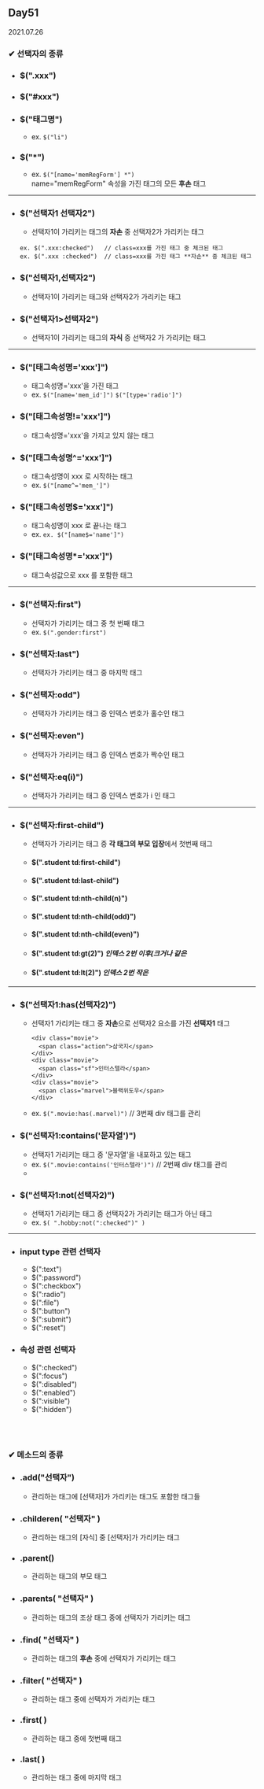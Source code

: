 ## Day51
2021.07.26

### ✔ 선택자의 종류
- ### $(".xxx")
- ### $("#xxx")
- ### $("태그명")
  - ex. `$("li")`
- ### $("*")
  - ex. `$("[name='memRegForm'] *")`  
    name="memRegForm" 속성을 가진 태그의 모든 **후손** 태그

<hr>

- ### $("선택자1 선택자2")
  - 선택자1이 가리키는 태그의 **자손** 중 선택자2가 가리키는 태그
  ```
  ex. $(".xxx:checked")   // class=xxx를 가진 태그 중 체크된 태그
  ex. $(".xxx :checked")  // class=xxx를 가진 태그 **자손** 중 체크된 태그
  ```
- ### $("선택자1,선택자2") 
  - 선택자1이 가리키는 태그와 선택자2가 가리키는 태그
- ### $("선택자1>선택자2")
  - 선택자1이 가리키는 태그의 **자식** 중 선택자2 가 가리키는 태그

<hr>

- ### $("[태그속성명='xxx']")
  - 태그속성명='xxx'을 가진 태그
  - ex. `$("[name='mem_id']")` `$("[type='radio']")`
- ### $("[태그속성명!='xxx']")
  - 태그속성명='xxx'을 가지고 있지 않는 태그
- ### $("[태그속성명^='xxx']")
  - 태그속성명이 xxx 로 시작하는 태그
  - ex. `$("[name^='mem_']")`
- ### $("[태그속성명$='xxx']")
  - 태그속성명이 xxx 로 끝나는 태그
  - ex. `ex. $("[name$='name']")`
- ### $("[태그속성명*='xxx']")
  - 태그속성값으로 xxx 를 포함한 태그

<hr>

- ### $("선택자:first")
  - 선택자가 가리키는 태그 중 첫 번째 태그
  - ex. `$(".gender:first")`
- ### $("선택자:last")
  - 선택자가 가리키는 태그 중 마지막 태그
- ### $("선택자:odd")
  - 선택자가 가리키는 태그 중 인덱스 번호가 홀수인 태그
- ### $("선택자:even")
  - 선택자가 가리키는 태그 중 인덱스 번호가 짝수인 태그
- ### $("선택자:eq(i)")
  - 선택자가 가리키는 태그 중 인덱스 번호가 i 인 태그

<hr>

- ### $("선택자:first-child")
  - 선택자가 가리키는 태그 중 **각 태그의 부모 입장**에서 첫번째 태그
  - #### $(".student td:first-child")
  - #### $(".student td:last-child")
  - #### $(".student td:nth-child(n)")
  - #### $(".student td:nth-child(odd)")
  - #### $(".student td:nth-child(even)")
  - #### $(".student td:gt(2)")  *인덱스 2번 이후(크거나 같은*
  - #### $(".student td:lt(2)")  *인덱스 2번 작은*

<hr>

- ### $("선택자1:has(선택자2)")
  - 선택자1 가리키는 태그 중 **자손**으로 선택자2 요소를 가진 **선택자1** 태그
    ```
    <div class="movie">
      <span class="action">삼국지</span>
    </div>
    <div class="movie">
      <span class="sf">인터스텔라</span>
    </div>
    <div class="movie">
      <span class="marvel">블랙위도우</span>
    </div>
    ```
  - ex. `$(".movie:has(.marvel)")` // 3번째 div 태그를 관리
  
- ### $("선택자1:contains('문자열')")
  - 선택자1 가리키는 태그 중 '문자열'을 내포하고 있는 태그
  - ex. `$(".movie:contains('인터스텔라')")`  // 2번째 div 태그를 관리
  - 
- ### $("선택자1:not(선택자2)")
  - 선택자1 가리키는 태그 중 선택자2가 가리키는 태그가 아닌 태그
  - ex. `$( ".hobby:not(":checked")" )` 

<hr>

- ### input type 관련 선택자
  - $(":text")
  - $(":password")
  - $(":checkbox")
  - $(":radio")
  - $(":file")
  - $(":button")
  - $(":submit")
  - $(":reset")
 
- ### 속성 관련 선택자
  - $(":checked")
  - $(":focus")
  - $(":disabled")
  - $(":enabled")
  - $(":visible")
  - $(":hidden")



<br><br>
### ✔ 메소드의 종류

- ### .add("선택자")
  - 관리하는 태그에 [선택자]가 가리키는 태그도 포함한 태그들
- ### .childeren( "선택자" )
  - 관리하는 태그의 [자식] 중 [선택자]가 가리키는 태그
- ### .parent()
  - 관리하는 태그의 부모 태그
- ### .parents( "선택자" )
  - 관리하는 태그의 조상 태그 중에 선택자가 가리키는 태그
- ### .find( "선택자" )
  - 관리하는 태그의 **후손** 중에 선택자가 가리키는 태그
- ### .filter( "선택자" )
  - 관리하는 태그 중에 선택자가 가리키는 태그
- ### .first(  )
  - 관리하는 태그 중에 첫번째 태그
- ### .last(  )
  - 관리하는 태그 중에 마지막 태그
